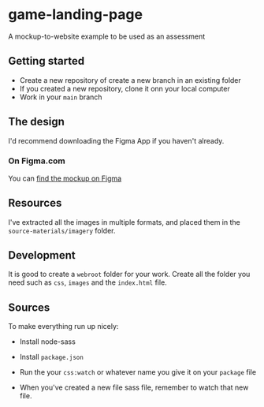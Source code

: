 # game-landing-page

A mockup-to-website example to be used as an assessment

## Getting started

- Create a new repository of create a new branch in an existing folder
- If you created a new repository, clone it onn your local computer
- Work in your `main` branch

## The design

I'd recommend downloading the Figma App if you haven't already.

### On Figma.com

You can [find the mockup on Figma](https://www.figma.com/file/TQbxiZSrdlXzn5SWfhMoA9/Game-landing-page-Responsive)

## Resources

I've extracted all the images in multiple formats, and placed them in the `source-materials/imagery` folder.

## Development

It is good to create a `webroot` folder for your work. Create all the folder you need such as `css`, `images` and the `index.html` file.

## Sources

To make everything run up nicely:

- Install node-sass
- Install `package.json`
- Run the your  `css:watch` or whatever name you give it on your `package` file

- When you've created a new file sass file, remember to watch that new file.